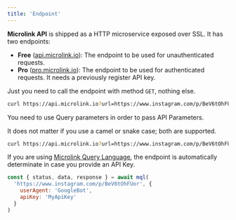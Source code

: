 ```yaml
---
title: 'Endpoint'
---
```


**Microlink API** is shipped as a HTTP microservice exposed over SSL. It has two endpoints:

- **Free** ([api.microlink.io](https://api.microlink.io)): The endpoint to be used for unauthenticated requests.
- **Pro** ([pro.microlink.io](https://pro.microlink.io)): The endpoint to be used for authenticated requests. It needs a previously register API key.

Just you need to call the endpoint with method `GET`, nothing else.

```bash
curl https://api.microlink.io?url=https://www.instagram.com/p/BeV6tOhFUor&userAgent=Googlebot
```

<Figcaption children='Any additional API Parameter needs to be provided as query parameter.' />

You need to use Query parameters in order to pass API Parameters.

It does not matter if you use a camel or snake case; both are supported.

```bash
curl https://api.microlink.io?url=https://www.instagram.com/p/BeV6tOhFUor&user_agent=Googlebot
```

<Figcaption children='Provide the same API parameter but using snake_case has the same effect.' />

If you are using [Microlink Query Language](/docs/mql), the endpoint is automatically determinate in case you provide an API Key.

```js
const { status, data, response } = await mql(
  'https://www.instagram.com/p/BeV6tOhFUor', {
    userAgent: 'GoogleBot',
    apiKey: 'MyApiKey'
  }
)
```
